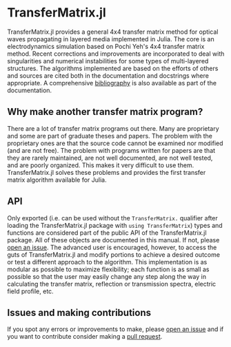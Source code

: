 # TransferMatrix.jl

TransferMatrix.jl provides a general 4x4 transfer matrix method for optical waves propagating in layered media implemented in Julia.
The core is an electrodynamics simulation based on Pochi Yeh's 4x4 transfer matrix method.
Recent corrections and improvements are incorporated to deal with singularities and numerical instabilities for some types of multi-layered structures.
The algorithms implemented are based on the efforts of others and
sources are cited both in the documentation and docstrings where appropriate.
A comprehensive [bibliography](https://garrek.org/TransferMatrix.jl/stable/bibliography/) is also available as part of the documentation.

## Why make another transfer matrix program?

There are a lot of transfer matrix programs out there. Many are
proprietary and some are part of graduate theses and papers. The problem
with the proprietary ones are that the source code cannot be examined 
nor modified (and are not free). The problem with programs 
written for papers are that they are rarely maintained, are not
well documented, are not well tested, and are poorly organized.
This makes it very difficult to use them. TransferMatrix.jl 
solves these problems and provides the first transfer matrix algorithm
available for Julia.

## API

Only exported (i.e. can be used without the `TransferMatrix.` qualifier after loading the TransferMatrix.jl package with `using TransferMatrix`) types and functions are considered part of the public API of the TransferMatrix.jl package.
All of these objects are documented in this manual. If not, please [open an issue](https://github.com/garrekstemo/TransferMatrix.jl/issues/new).
The advanced user is encouraged, however, to access the guts of TransferMatrix.jl and modify portions to achieve a desired outcome or test 
a different approach to the algorithm.
This implementation is as modular as possible to maximize flexibility;
each function is as small as possible so that the user may easily change any step along the way in calculating the transfer matrix, reflection or transmission spectra, electric field profile, etc.

## Issues and making contributions

If you spot any errors or improvements to make, please [open an issue](https://github.com/garrekstemo/TransferMatrix.jl/issues/new) and if you want to contribute consider making a [pull request](https://github.com/garrekstemo/TransferMatrix.jl/pulls).